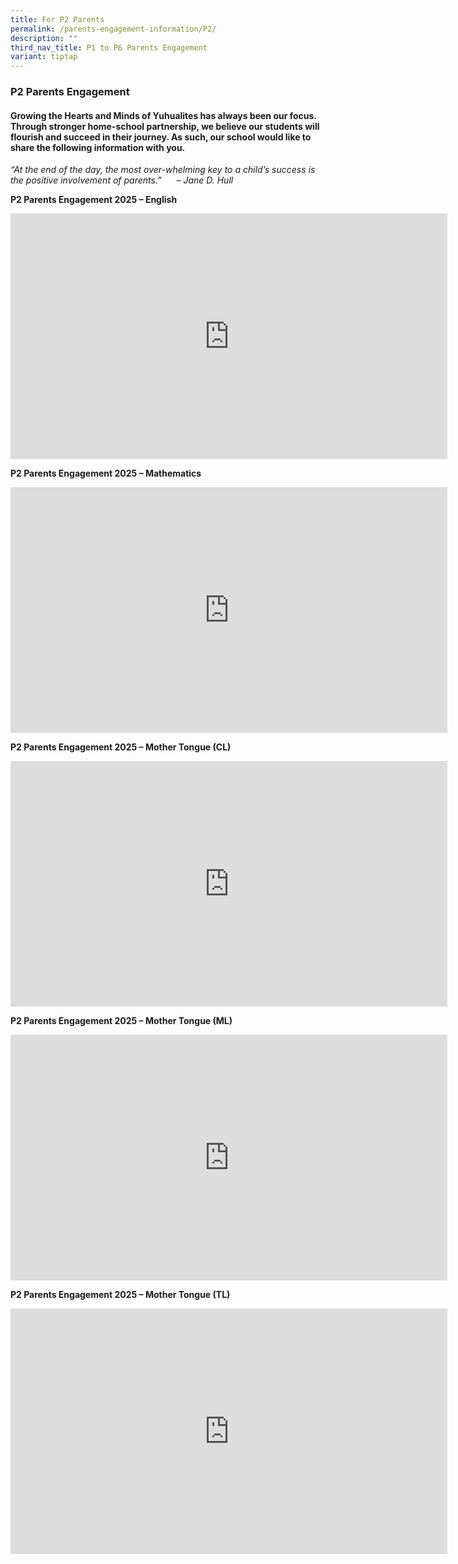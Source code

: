 ```yaml
---
title: For P2 Parents
permalink: /parents-engagement-information/P2/
description: ""
third_nav_title: P1 to P6 Parents Engagement
variant: tiptap
---
```

<h3>P2 Parents Engagement</h3>
<h4>Growing the Hearts and Minds of Yuhualites has always been our focus. Through stronger home-school partnership, we believe our students will flourish and succeed in their journey. As such, our school would like to share the following information with you.</h4>
<p><em>“At the end of the day, the most over-whelming key to a child’s success is the positive involvement of parents.”&nbsp; &nbsp; &nbsp; – Jane D. Hull</em>
</p>
<p><strong>P2 Parents Engagement 2025 – English</strong>
</p>
<div class="iframe-wrapper">
<iframe height="393" width="699" allowfullscreen="true" frameborder="0" src="https://www.youtube.com/embed/tMaf-mN-j70"></iframe>
</div>
<p><strong>P2 Parents Engagement 2025 – Mathematics</strong>
</p>
<div class="iframe-wrapper">
<iframe height="393" width="699" allowfullscreen="true" frameborder="0" src="https://www.youtube.com/embed/BUmNw1qXyIk"></iframe>
</div>
<p><strong>P2 Parents Engagement 2025 – Mother Tongue (CL)</strong>
</p>
<div class="iframe-wrapper">
<iframe height="393" width="699" allowfullscreen="true" frameborder="0" src="https://www.youtube.com/embed/UCHIhFVOSZ0"></iframe>
</div>
<p><strong>P2 Parents Engagement 2025 – Mother Tongue (ML)</strong>
</p>
<div class="iframe-wrapper">
<iframe height="393" width="699" allowfullscreen="true" frameborder="0" src="https://www.youtube.com/embed/JGufYEfFLg0"></iframe>
</div>
<p><strong>P2 Parents Engagement 2025 – Mother Tongue (TL)</strong>
</p>
<div class="iframe-wrapper">
<iframe height="393" width="699" allowfullscreen="true" frameborder="0" src="https://www.youtube.com/embed/ieiFm7wvooo"></iframe>
</div>
<p></p>